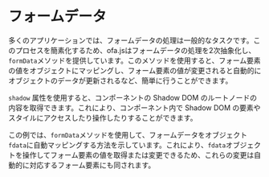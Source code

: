 <template is="exm-article">
<a href="../../publics/examples/form-data/demo.html" preview></a>
<a href="../../publics/examples/form-data/test-demo.html" main></a>
</template>

# フォームデータ

多くのアプリケーションでは、フォームデータの処理は一般的なタスクです。このプロセスを簡素化するため、ofa.jsはフォームデータの処理を2次抽象化し、`formData`メソッドを提供しています。このメソッドを使用すると、フォーム要素の値をオブジェクトにマッピングし、フォーム要素の値が変更されると自動的にオブジェクトのデータが更新されるなど、簡単に行うことができます。

`shadow` 属性を使用すると、コンポーネントの Shadow DOM のルートノードの内容を取得できます。これにより、コンポーネント内で Shadow DOM の要素やスタイルにアクセスしたり操作したりすることができます。

この例では、`formData`メソッドを使用して、フォームデータをオブジェクト`fdata`に自動マッピングする方法を示しています。これにより、`fdata`オブジェクトを操作してフォーム要素の値を取得または変更できるため、これらの変更は自動的に対応するフォーム要素にも同されます。
